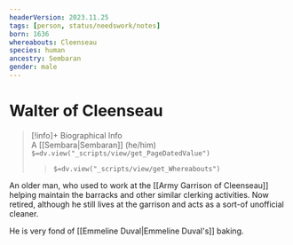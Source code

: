 ```yaml
---
headerVersion: 2023.11.25
tags: [person, status/needswork/notes]
born: 1636
whereabouts: Cleenseau
species: human
ancestry: Sembaran
gender: male
---
```

# Walter of Cleenseau
>[!info]+ Biographical Info  
> A [[Sembara|Sembaran]] (he/him)  
> `$=dv.view("_scripts/view/get_PageDatedValue")`  
>> `$=dv.view("_scripts/view/get_Whereabouts")`

An older man, who used to work at the [[Army Garrison of Cleenseau]] helping maintain the barracks and other similar clerking activities. Now retired, although he still lives at the garrison and acts as a sort-of unofficial cleaner.

He is very fond of [[Emmeline Duval|Emmeline Duval's]] baking.